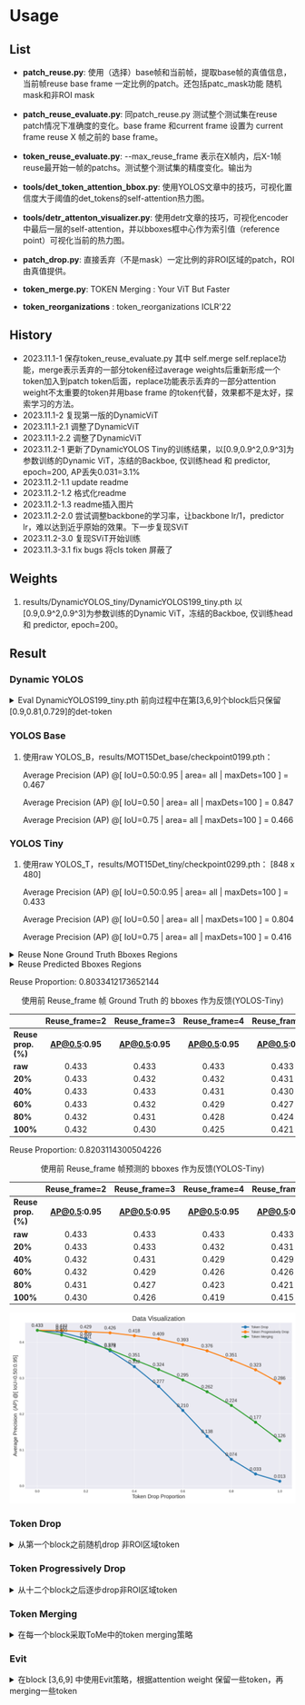 # Usage
## List
- **patch_reuse.py**: 使用（选择）base帧和当前帧，提取base帧的真值信息，当前帧reuse base frame 一定比例的patch。还包括patc_mask功能 随机mask和非ROI mask

- **patch_reuse_evaluate.py**: 同patch_reuse.py 测试整个测试集在reuse patch情况下准确度的变化。base frame 和current frame 设置为 current frame reuse X 帧之前的 base frame。
- **token_reuse_evaluate.py**: --max_reuse_frame 表示在X帧内，后X-1帧 reuse最开始一帧的patchs。测试整个测试集的精度变化。输出为
- **tools/det_token_attention_bbox.py**: 使用YOLOS文章中的技巧，可视化置信度大于阈值的det_tokens的self-attention热力图。
- **tools/detr_attenton_visualizer.py**: 使用detr文章的技巧，可视化encoder中最后一层的self-attention，并以bboxes框中心作为索引值（reference point）可视化当前的热力图。
- **patch_drop.py**: 直接丢弃（不是mask）一定比例的非ROI区域的patch，ROI由真值提供。
- **token_merge.py**: TOKEN Merging : Your ViT But Faster
- **token_reorganizations** : token_reorganizations ICLR'22
  
## History
- 2023.11.1-1 保存token_reuse_evaluate.py 其中 self.merge self.replace功能，merge表示丢弃的一部分token经过average weights后重新形成一个token加入到patch token后面，replace功能表示丢弃的一部分attention weight不太重要的token并用base frame 的token代替，效果都不是太好，探索学习的方法。
- 2023.11.1-2 复现第一版的DynamicViT
- 2023.11.1-2.1 调整了DynamicViT
- 2023.11.1-2.2 调整了DynamicViT
- 2023.11.2-1 更新了DynamicYOLOS Tiny的训练结果，以[0.9,0.9^2,0.9^3]为参数训练的Dynamic ViT，冻结的Backboe, 仅训练head 和 predictor, epoch=200, AP丢失0.031=3.1%
- 2023.11.2-1.1 update readme
- 2023.11.2-1.2 格式化readme
- 2023.11.2-1.3 readme插入图片
- 2023.11.2-2.0 尝试调整backbone的学习率，让backbone lr/1，predictor lr，难以达到近乎原始的效果。下一步复现SViT
- 2023.11.2-3.0 复现SViT开始训练
- 2023.11.3-3.1 fix bugs 将cls token 屏蔽了

## Weights
1. results/DynamicYOLOS_tiny/DynamicYOLOS199_tiny.pth 以[0.9,0.9^2,0.9^3]为参数训练的Dynamic ViT，冻结的Backboe, 仅训练head 和 predictor, epoch=200。

## Result 

### Dynamic YOLOS

<details>
<summary>
  Eval DynamicYOLOS199_tiny.pth 前向过程中在第[3,6,9]个block后只保留[0.9,0.81,0.729]的det-token
</summary>
  <pre><code>
   Average Precision  (AP) @[ IoU=0.50:0.95 | area=   all | maxDets=100 ] = 0.402
   Average Precision  (AP) @[ IoU=0.50      | area=   all | maxDets=100 ] = 0.785
   Average Precision  (AP) @[ IoU=0.75      | area=   all | maxDets=100 ] = 0.366
  </code></pre>
</details>


### YOLOS Base
1. 使用raw YOLOS_B，results/MOT15Det_base/checkpoint0199.pth：
   
    Average Precision  (AP) @[ IoU=0.50:0.95 | area=   all | maxDets=100 ] = 0.467

    Average Precision  (AP) @[ IoU=0.50      | area=   all | maxDets=100 ] = 0.847

    Average Precision  (AP) @[ IoU=0.75      | area=   all | maxDets=100 ] = 0.466


### YOLOS Tiny
1. 使用raw YOLOS_T，results/MOT15Det_tiny/checkpoint0299.pth： [848 x 480]
   
    Average Precision  (AP) @[ IoU=0.50:0.95 | area=   all | maxDets=100 ] = 0.433

    Average Precision  (AP) @[ IoU=0.50      | area=   all | maxDets=100 ] = 0.804

    Average Precision  (AP) @[ IoU=0.75      | area=   all | maxDets=100 ] = 0.416

<details>
<summary>Reuse None Ground Truth Bboxes Regions</summary>

<summary>使用 token_reuse_evaluate.py, reuse_frame = 2, drop_proportion = 1.0\
        results/MOT15Det_tiny/checkpoint0299.pth，并且用真值反馈</summary>
    <pre><code>
        Average Precision  (AP) @[ IoU=0.50:0.95 | area=   all | maxDets=100 ] = 0.432
        Average Precision  (AP) @[ IoU=0.50      | area=   all | maxDets=100 ] = 0.802
        Average Precision  (AP) @[ IoU=0.75      | area=   all | maxDets=100 ] = 0.415
    </code></pre>

<summary>使用 token_reuse_evaluate.py, reuse_frame = 3, drop_proportion = 1.0\
        results/MOT15Det_tiny/checkpoint0299.pth，并且用真值反馈</summary>
    <pre><code>
        Average Precision  (AP) @[ IoU=0.50:0.95 | area=   all | maxDets=100 ] = 0.430
        Average Precision  (AP) @[ IoU=0.50      | area=   all | maxDets=100 ] = 0.797
        Average Precision  (AP) @[ IoU=0.75      | area=   all | maxDets=100 ] = 0.415
    </code></pre>

<summary>使用 token_reuse_evaluate.py, reuse_frame = 4, drop_proportion = 1.0\
        results/MOT15Det_tiny/checkpoint0299.pth，并且用真值反馈</summary>
    <pre><code>
        Average Precision  (AP) @[ IoU=0.50:0.95 | area=   all | maxDets=100 ] = 0.425
        Average Precision  (AP) @[ IoU=0.50      | area=   all | maxDets=100 ] = 0.793
        Average Precision  (AP) @[ IoU=0.75      | area=   all | maxDets=100 ] = 0.413
    </code></pre>

<summary>使用 token_reuse_evaluate.py, reuse_frame = 5, drop_proportion = 1.0\
        results/MOT15Det_tiny/checkpoint0299.pth，并且用真值反馈</summary>
    <pre><code>
        Average Precision  (AP) @[ IoU=0.50:0.95 | area=   all | maxDets=100 ] = 0.421
        Average Precision  (AP) @[ IoU=0.50      | area=   all | maxDets=100 ] = 0.785
        Average Precision  (AP) @[ IoU=0.75      | area=   all | maxDets=100 ] = 0.403
    </code></pre>

<summary>使用 token_reuse_evaluate.py, reuse_frame = 6, drop_proportion = 1.0\
        results/MOT15Det_tiny/checkpoint0299.pth，并且用真值反馈</summary>
    <pre><code>
        Average Precision  (AP) @[ IoU=0.50:0.95 | area=   all | maxDets=100 ] = 0.415
        Average Precision  (AP) @[ IoU=0.50      | area=   all | maxDets=100 ] = 0.777
        Average Precision  (AP) @[ IoU=0.75      | area=   all | maxDets=100 ] = 0.397
    </code></pre>

<summary>使用 **token_reuse_evaluate.py**, reuse_frame = 7, drop_proportion = 1.0\
        results/MOT15Det_tiny/checkpoint0299.pth，并且用真值反馈</summary>
    <pre><code>
        Average Precision  (AP) @[ IoU=0.50:0.95 | area=   all | maxDets=100 ] = 0.410
        Average Precision  (AP) @[ IoU=0.50      | area=   all | maxDets=100 ] = 0.766
        Average Precision  (AP) @[ IoU=0.75      | area=   all | maxDets=100 ] = 0.391
    </code></pre>
</details>

<details>
<summary>Reuse Predicted Bboxes Regions</summary>
<summary>使用 token_reuse_evaluate.py, reuse_frame = 2, drop_proportion = 1.0\
        results/MOT15Det_tiny/checkpoint0299.pth，base frame 检测值反馈</summary>
    <pre><code>
        Average Precision  (AP) @[ IoU=0.50:0.95 | area=   all | maxDets=100 ] = 0.430
        Average Precision  (AP) @[ IoU=0.50      | area=   all | maxDets=100 ] = 0.800
        Average Precision  (AP) @[ IoU=0.75      | area=   all | maxDets=100 ] = 0.411
    </code></pre>

<summary>使用 token_reuse_evaluate.py, reuse_frame = 3, drop_proportion = 1.0\
        results/MOT15Det_tiny/checkpoint0299.pth，base frame 检测值反馈</summary>
    <pre><code>
        Average Precision  (AP) @[ IoU=0.50:0.95 | area=   all | maxDets=100 ] = 0.426
        Average Precision  (AP) @[ IoU=0.50      | area=   all | maxDets=100 ] = 0.796
        Average Precision  (AP) @[ IoU=0.75      | area=   all | maxDets=100 ] = 0.408
    </code></pre>

<summary>使用 token_reuse_evaluate.py, reuse_frame = 4, drop_proportion = 1.0\
        results/MOT15Det_tiny/checkpoint0299.pth，base frame 检测值反馈</summary>
    <pre><code>
        Average Precision  (AP) @[ IoU=0.50:0.95 | area=   all | maxDets=100 ] = 0.419
        Average Precision  (AP) @[ IoU=0.50      | area=   all | maxDets=100 ] = 0.788
        Average Precision  (AP) @[ IoU=0.75      | area=   all | maxDets=100 ] = 0.400
    </code></pre>

<summary>使用 token_reuse_evaluate.py, reuse_frame = 5, drop_proportion = 1.0\
        results/MOT15Det_tiny/checkpoint0299.pth，base frame 检测值反馈</summary>
    <pre><code>
        Average Precision  (AP) @[ IoU=0.50:0.95 | area=   all | maxDets=100 ] = 0.415
        Average Precision  (AP) @[ IoU=0.50      | area=   all | maxDets=100 ] = 0.782
        Average Precision  (AP) @[ IoU=0.75      | area=   all | maxDets=100 ] = 0.398
    </code></pre>
</details>

Reuse Proportion:  0.8033412173652144
<center> 使用前 Reuse_frame 帧 Ground Truth 的 bboxes 作为反馈(YOLOS-Tiny) </center>

|                         | **Reuse_frame=2** | **Reuse_frame=3** | **Reuse_frame=4** | **Reuse_frame=5** |
|-------------------------|:-----------------:|:-----------------:|:-----------------:|:-----------------:|
| **Reuse prop. (%)**     | **AP@0.5:0.95**   | **AP@0.5:0.95**   | **AP@0.5:0.95**   | **AP@0.5:0.95**   |
| **raw**                 | 0.433             | 0.433             | 0.433             | 0.433             |
| **20%**                 | 0.433             | 0.432             | 0.432             | 0.431             |
| **40%**                 | 0.433             | 0.433             | 0.431             | 0.430             |
| **60%**                 | 0.433             | 0.432             | 0.429             | 0.427             |
| **80%**                 | 0.432             | 0.431             | 0.428             | 0.424             |
| **100%**                | 0.432             | 0.430             | 0.425             | 0.421             |

Reuse Proportion:  0.8203114300504226
<center> 使用前 Reuse_frame 帧预测的 bboxes 作为反馈(YOLOS-Tiny) </center>

|                         | **Reuse_frame=2** | **Reuse_frame=3** | **Reuse_frame=4** | **Reuse_frame=5** |
|-------------------------|:-----------------:|:-----------------:|:-----------------:|:-----------------:|
| **Reuse prop. (%)**     | **AP@0.5:0.95**   | **AP@0.5:0.95**   | **AP@0.5:0.95**   | **AP@0.5:0.95**   |
| **raw**                 | 0.433             | 0.433             | 0.433             | 0.433             |
| **20%**                 | 0.433             | 0.433             | 0.432             | 0.431             |
| **40%**                 | 0.432             | 0.431             | 0.429             | 0.429             |
| **60%**                 | 0.432             | 0.429             | 0.426             | 0.426             |
| **80%**                 | 0.431             | 0.427             | 0.423             | 0.421             |
| **100%**                | 0.430             | 0.426             | 0.419             | 0.415             |

![Data Visualization](visualization/figures/drop_AP.png)

### Token Drop
<details>
<summary>从第一个block之前随机drop 非ROI区域token</summary>

<summary>python patch_drop.py --drop_proportion 0.1
    reuse_proportion: 0.09972677595628415<summary>
    <pre><code>
        Average Precision  (AP) @[ IoU=0.50:0.95 | area=   all | maxDets=100 ] = 0.427
        Average Precision  (AP) @[ IoU=0.50      | area=   all | maxDets=100 ] = 0.804
        Average Precision  (AP) @[ IoU=0.75      | area=   all | maxDets=100 ] = 0.406
    </code></pre>

<summary>python patch_drop.py --drop_proportion 0.2
    reuse_proportion: 0.1994535519125683<summary>
    <pre><code>
        Average Precision  (AP) @[ IoU=0.50:0.95 | area=   all | maxDets=100 ] = 0.409
        Average Precision  (AP) @[ IoU=0.50      | area=   all | maxDets=100 ] = 0.801
        Average Precision  (AP) @[ IoU=0.75      | area=   all | maxDets=100 ] = 0.371
    </code></pre>

<summary>python patch_drop.py --drop_proportion 0.3
    reuse_proportion: 0.2998633879781421<summary>
    <pre><code>
        Average Precision  (AP) @[ IoU=0.50:0.95 | area=   all | maxDets=100 ] = 0.376
        Average Precision  (AP) @[ IoU=0.50      | area=   all | maxDets=100 ] = 0.784
        Average Precision  (AP) @[ IoU=0.75      | area=   all | maxDets=100 ] = 0.316
    </code></pre>

<summary>python patch_drop.py --drop_proportion 0.4
    reuse_proportion: 0.39959016393442626<summary>
    <pre><code>
        Average Precision  (AP) @[ IoU=0.50:0.95 | area=   all | maxDets=100 ] = 0.332
        Average Precision  (AP) @[ IoU=0.50      | area=   all | maxDets=100 ] = 0.747
        Average Precision  (AP) @[ IoU=0.75      | area=   all | maxDets=100 ] = 0.239
    </code></pre>

<summary>python patch_drop.py --drop_proportion 0.5
    reuse_proportion: 0.5<summary>
    <pre><code>
        Average Precision  (AP) @[ IoU=0.50:0.95 | area=   all | maxDets=100 ] = 0.277
        Average Precision  (AP) @[ IoU=0.50      | area=   all | maxDets=100 ] = 0.699
        Average Precision  (AP) @[ IoU=0.75      | area=   all | maxDets=100 ] = 0.153
    </code></pre>

<summary>python patch_drop.py --drop_proportion 0.6
    reuse_proportion: 0.5997267759562842<summary>
    <pre><code>
        Average Precision  (AP) @[ IoU=0.50:0.95 | area=   all | maxDets=100 ] = 0.210
        Average Precision  (AP) @[ IoU=0.50      | area=   all | maxDets=100 ] = 0.605
        Average Precision  (AP) @[ IoU=0.75      | area=   all | maxDets=100 ] = 0.087
    </code></pre>

<summary>python patch_drop.py --drop_proportion 0.7
    reuse_proportion: 0.6994535519125683<summary>
    <pre><code>
        Average Precision  (AP) @[ IoU=0.50:0.95 | area=   all | maxDets=100 ] = 0.138
        Average Precision  (AP) @[ IoU=0.50      | area=   all | maxDets=100 ] = 0.465
        Average Precision  (AP) @[ IoU=0.75      | area=   all | maxDets=100 ] = 0.033
    </code></pre>

<summary>python patch_drop.py --drop_proportion 0.8
    reuse_proportion: 0.8<summary>
    <pre><code>
        Average Precision  (AP) @[ IoU=0.50:0.95 | area=   all | maxDets=100 ] = 0.074
        Average Precision  (AP) @[ IoU=0.50      | area=   all | maxDets=100 ] = 0.295
        Average Precision  (AP) @[ IoU=0.75      | area=   all | maxDets=100 ] = 0.010
    </code></pre>

<summary>python patch_drop.py --drop_proportion 0.9
    reuse_proportion: 0.8995901639344263<summary>
    <pre><code>
        Average Precision  (AP) @[ IoU=0.50:0.95 | area=   all | maxDets=100 ] = 0.033
        Average Precision  (AP) @[ IoU=0.50      | area=   all | maxDets=100 ] = 0.147
        Average Precision  (AP) @[ IoU=0.75      | area=   all | maxDets=100 ] = 0.004
    </code></pre>

<summary>python patch_drop.py --drop_proportion 1.0
    reuse_proportion: 1.0<summary>
    <pre><code>
        Average Precision  (AP) @[ IoU=0.50:0.95 | area=   all | maxDets=100 ] = 0.013
        Average Precision  (AP) @[ IoU=0.50      | area=   all | maxDets=100 ] = 0.058
        Average Precision  (AP) @[ IoU=0.75      | area=   all | maxDets=100 ] = 0.002
    </code></pre>
</details>

### Token Progressively Drop
<details>
<summary>从十二个block之后逐步drop非ROI区域token</summary>

<summary>10%<summary>
    <pre><code>
        Average Precision  (AP) @[ IoU=0.50:0.95 | area=   all | maxDets=100 ] = 0.432
        Average Precision  (AP) @[ IoU=0.50      | area=   all | maxDets=100 ] = 0.804
        Average Precision  (AP) @[ IoU=0.75      | area=   all | maxDets=100 ] = 0.415
    </code></pre>

<summary>20%<summary>
    <pre><code>
        Average Precision  (AP) @[ IoU=0.50:0.95 | area=   all | maxDets=100 ] = 0.429
        Average Precision  (AP) @[ IoU=0.50      | area=   all | maxDets=100 ] = 0.806
        Average Precision  (AP) @[ IoU=0.75      | area=   all | maxDets=100 ] = 0.407
    </code></pre>

<summary>30%<summary>
    <pre><code>
        Average Precision  (AP) @[ IoU=0.50:0.95 | area=   all | maxDets=100 ] = 0.426
        Average Precision  (AP) @[ IoU=0.50      | area=   all | maxDets=100 ] = 0.809
        Average Precision  (AP) @[ IoU=0.75      | area=   all | maxDets=100 ] = 0.404
    </code></pre>

<summary>40%<summary>
    <pre><code>
        Average Precision  (AP) @[ IoU=0.50:0.95 | area=   all | maxDets=100 ] = 0.418
        Average Precision  (AP) @[ IoU=0.50      | area=   all | maxDets=100 ] = 0.806
        Average Precision  (AP) @[ IoU=0.75      | area=   all | maxDets=100 ] = 0.391
    </code></pre>

<summary>50%<summary>
    <pre><code>
        Average Precision  (AP) @[ IoU=0.50:0.95 | area=   all | maxDets=100 ] = 0.409
        Average Precision  (AP) @[ IoU=0.50      | area=   all | maxDets=100 ] = 0.806
        Average Precision  (AP) @[ IoU=0.75      | area=   all | maxDets=100 ] = 0.367
    </code></pre>

<summary>60%<summary>
<pre><code>
    Average Precision  (AP) @[ IoU=0.50:0.95 | area=   all | maxDets=100 ] = 0.393
    Average Precision  (AP) @[ IoU=0.50      | area=   all | maxDets=100 ] = 0.797
    Average Precision  (AP) @[ IoU=0.75      | area=   all | maxDets=100 ] = 0.339
</code></pre>

<summary>70%<summary>
    <pre><code>
        Average Precision  (AP) @[ IoU=0.50:0.95 | area=   all | maxDets=100 ] = 0.376
        Average Precision  (AP) @[ IoU=0.50      | area=   all | maxDets=100 ] = 0.790
        Average Precision  (AP) @[ IoU=0.75      | area=   all | maxDets=100 ] = 0.309
    </code></pre>

<summary>80%<summary>
    <pre><code>
        Average Precision  (AP) @[ IoU=0.50:0.95 | area=   all | maxDets=100 ] = 0.351
        Average Precision  (AP) @[ IoU=0.50      | area=   all | maxDets=100 ] = 0.773
        Average Precision  (AP) @[ IoU=0.75      | area=   all | maxDets=100 ] = 0.265
    </code></pre>

<summary>90%<summary>
    <pre><code>
        Average Precision  (AP) @[ IoU=0.50:0.95 | area=   all | maxDets=100 ] = 0.323
        Average Precision  (AP) @[ IoU=0.50      | area=   all | maxDets=100 ] = 0.757
        Average Precision  (AP) @[ IoU=0.75      | area=   all | maxDets=100 ] = 0.213
    </code></pre>

<summary>100%<summary>
    <pre><code>
        Average Precision  (AP) @[ IoU=0.50:0.95 | area=   all | maxDets=100 ] = 0.286
        Average Precision  (AP) @[ IoU=0.50      | area=   all | maxDets=100 ] = 0.723
        Average Precision  (AP) @[ IoU=0.75      | area=   all | maxDets=100 ] = 0.155
    </code></pre>
</details>

### Token Merging

<details>
<summary>在每一个block采取ToMe中的token merging策略</summary>

<summary>10% 分12次Merging 10%的所有token</summary>
    <pre><code>
        Average Precision  (AP) @[ IoU=0.50:0.95 | area=   all | maxDets=100 ] = 0.422
        Average Precision  (AP) @[ IoU=0.50      | area=   all | maxDets=100 ] = 0.799
        Average Precision  (AP) @[ IoU=0.75      | area=   all | maxDets=100 ] = 0.392
    </code></pre>
</details>

### Evit

<details>
<summary>在block [3,6,9] 中使用Evit策略，根据attention weight 保留一些token，再merging一些token</summary>
<summary> keep_rate = 1.0： [848 x 480]</summary>
    <pre><code>
        Average Precision  (AP) @[ IoU=0.50:0.95 | area=   all | maxDets=100 ] = 0.433
        Average Precision  (AP) @[ IoU=0.50      | area=   all | maxDets=100 ] = 0.804
        Average Precision  (AP) @[ IoU=0.75      | area=   all | maxDets=100 ] = 0.416
    </code></pre>

<summary>keep_rate = 0.9:</summary>
    <pre><code> 
        Average Precision  (AP) @[ IoU=0.50:0.95 | area=   all | maxDets=100 ] = 0.421
        Average Precision  (AP) @[ IoU=0.50      | area=   all | maxDets=100 ] = 0.800
        Average Precision  (AP) @[ IoU=0.75      | area=   all | maxDets=100 ] = 0.401
    </code></pre>


<summary>python token_reuse_evaluate.py --max_reuse_frame 5 --drop_proportion 1.0 block [3,6,9] 保留前95% topk token</summary>
    <pre><code> 
        Average Precision  (AP) @[ IoU=0.50:0.95 | area=   all | maxDets=100 ] = 0.399
        Average Precision  (AP) @[ IoU=0.50      | area=   all | maxDets=100 ] = 0.769
        Average Precision  (AP) @[ IoU=0.75      | area=   all | maxDets=100 ] = 0.371
    </code></pre>

<summary>python token_reuse_evaluate.py --max_reuse_frame 5 --drop_proportion 1.0 block [3,6,9] 保留前95% topk token 并且merge 剩下的5% token</summary>
    <pre><code> 
        Average Precision  (AP) @[ IoU=0.50:0.95 | area=   all | maxDets=100 ] = 0.400
        Average Precision  (AP) @[ IoU=0.50      | area=   all | maxDets=100 ] = 0.770
        Average Precision  (AP) @[ IoU=0.75      | area=   all | maxDets=100 ] = 0.371
    </code></pre>

<summary>python token_reuse_evaluate.py --max_reuse_frame 5 --drop_proportion 1.0 block [3,6,9] replace 剩下的10%不重要的token</summary>
    <pre><code> 
        Average Precision  (AP) @[ IoU=0.50:0.95 | area=   all | maxDets=100 ] = 0.400
        Average Precision  (AP) @[ IoU=0.50      | area=   all | maxDets=100 ] = 0.766
        Average Precision  (AP) @[ IoU=0.75      | area=   all | maxDets=100 ] = 0.372
    </code></pre>

<summary>python token_reuse_evaluate.py --max_reuse_frame 5 --drop_proportion 1.0 block [3,6,9] 保留前90% topk token</summary>
    <pre><code> 
        Average Precision  (AP) @[ IoU=0.50:0.95 | area=   all | maxDets=100 ] = 0.367
        Average Precision  (AP) @[ IoU=0.50      | area=   all | maxDets=100 ] = 0.731
        Average Precision  (AP) @[ IoU=0.75      | area=   all | maxDets=100 ] = 0.331
    </code></pre>
</details>